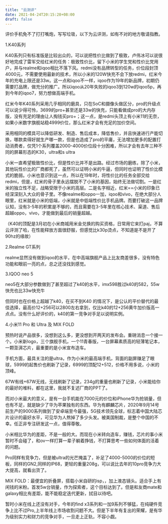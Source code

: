 ```yaml
---
title: "云测评"
date: 2021-04-24T20:15:28+08:00
draft: false
---
```


评价手机免不了打打嘴炮，写写垃圾，以下为云评测，如有不对的地方敬请指教。

1.K40系列

K40系列只有标准版是比较出众的，可以说把性价比做到了极致，卢伟冰可以说很好地完成了雷军交给红米的任务：极致性价比，留下小米的学生党和性价比党用户，并与realme和iqoo相比不落下风。redmi没有品牌转型的任务，价位段封顶4000元，不需要使用最新的技术，所以小米的120W快充不会下放redmi，红米今年的充电上限还是33w。这一点和iqoo不一样，iqoo作为19年的新品牌，初期仍需要打品牌，做充分的推广。所以iqoo从20年失败的iqoo3到120w的iqoo5p，再到今年的iqoo7，努力想做高端手机。

红米今年K40系列采用几乎相同的磨具，只在SoC和摄像头做区分，pro的升级点可以说少得可怜，3699的pro+甚至还是33w的快充，只能看做成pro的大内存版，没有充足的理由让人掏钱买pro+；这一点，是redmi头顶上有小米11的无奈，如果小米数字旗舰站稳4999价位，那么红米才会有充足的加价空间。

采用相同的模具可以降低研发、制造、售后成本，降低售价，并且快速进行产能切换，哪款卖得好就生产哪一款，但是也造成了pro的平庸，无法增加更多的配置打动消费者，仅凭1个系列覆盖2000-4000价位段十分困难，所以才会有去年三种不同的屏幕形态的K30，ultra和s ultra

小米一直希望极致性价比，但是性价比并不是出路。经过市场的磨练，除了小米，其他玩性价比的厂商都死了，虽然可以证明小米的牛逼，但同时也证明了性价比模式的脆弱。小米也意识到这一点，所以在19年时，将性价比的任务全部交给redmi，但是，红米的骨子里永远摆脱不了小米的基因，始终无法做切割。一是红米的独立性不足，战略受限于小米的高层。二是名字相近，红米==小米的印象已经深深刻入大众的骨子里。不像realme和oppo一加，iqoo和vivo，在绝大部分人眼里，红米就是小米的低端，小米就是中低端性价比手机品牌。而要打破这一品牌认知，没有3-5年的积累是不够的，而且需要在3-5年里在核心技术、渠道、售后超越oppo，vivo，才能做到最后的销量超越。

（K40的顶配是3月初在小米商城用米金兑换的购买资格，日常用它来打paj，不算云评测了哈，在性能释放方面很舒服，但感觉比k30p烫点，不知道是不是开了90hz的缘故）

2.Realme GT系列

realme显然没有做到iqoo的水平，在中高端旗舰产品上比友商差很多，没有特色功能和眼前一亮的点，总之还没找到感觉。

3.IQOO neo 5

neo5在大部分参数做到了甚至超过了k40的水平，imx598胜过k40的582，55w快充也比33w快充牛

但同时也在价格上超越了k40，在买不到K40 的情况下，是公认的平价替代的最佳选择，最高价12+256可以2800左右拿到，仅比k40的12+256黄牛加价版高一点点。没有什么好评价的，k40的第一竞争对手足以说明实例。

4.小米11 Pro 和 Ultra 及 MIX FOLD

预热时说产品很多，没想到这么多，更没想到开两天的发布会。重磅消息一个接一个。小米新logo，三个旗舰手机，一个11青春版，一台屏幕素质高的轻薄笔记本，一颗澎湃芯片，最重要的是小米宣布造车。

手机方面，最具关注的是ultra，作为小米的最高端手机，背面的副屏赚足了眼球，5999的起售价也刷新了记录，6999的顶配12+512，价格不用多说，小米的顶峰。

67W有线+67W无线，无线刷新了记录，234g的重量也刷新了记录，小米能给你的最好的堆料，都在这里，我就不复述厂商的PPT了。

而对小米最大的意义，是有一台手机能在7000元的价位和iPhone华为抢销量，但也有不足，就是缺少了华为苹果独有的东西。华为有麒麟芯片，2020年9月14号前生产的9000系列做到了安卓端至今最强，5G技术领先全球，标志着中国大陆芯片设计的最好水平，可见华为人熬掉了多少头发。被美国制裁，是整个中国的不幸。任正非专注研发这一点，值得尊敬。

小米相比华为的差距，不是一般的大。而现在小米转向造车，赚钱，芯片的事小米暂时不会碰了，和ov一样打算一辈子躺着挣钱，不打算思考一些如何体面的活着的问题。

Pro同样有竞争力，但是被ultra的光芒掩盖了，补足了4000-5000的价位的短板，同样的GN2,同样的IP68，更轻的重量208g，可以说比去年的10pro竞争力大大提高，就看出货了。

MIX FOLD：最便宜的折叠屏，搭载小米自研的isp，，加上液态镜头。适合手上有闲钱的米粉。首发5w台销量，作为探索者，这个目标达到了。但是和友商mate和galaxy相比有差距，能不能稳定迭代更新，拭目以待吧。

暂时小米在线上还没有对手，今年的find x3系列和一加9系列不够猛，在纯硬件竞争上比不过Pro,上半年线上市场收割问题不大。但是下半年有复出的荣耀，是有华为级别实力和财力的竞争对手，一旦走上正轨，不容小觑。